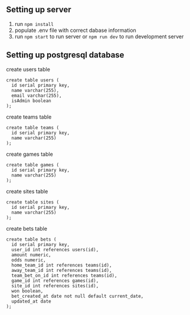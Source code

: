 ## Setting up server

1. run `npm install`
2. populate .env file with correct dabase information
3. run `npm start` to run server or `npm run dev` to run development server

## Setting up postgresql database

create users table

```
create table users (
  id serial primary key,
  name varchar(255),
  email varchar(255),
  isAdmin boolean
);
```

create teams table

```
create table teams (
  id serial primary key,
  name varchar(255)
);
```

create games table

```
create table games (
  id serial primary key,
  name varchar(255)
);
```

create sites table

```
create table sites (
  id serial primary key,
  name varchar(255)
);
```

create bets table

```
create table bets (
  id serial primary key,
  user_id int references users(id),
  amount numeric,
  odds numeric,
  home_team_id int references teams(id),
  away_team_id int references teams(id),
  team_bet_on_id int references teams(id),
  game_id int references games(id),
  site_id int references sites(id),
  won boolean,
  bet_created_at date not null default current_date,
  updated_at date
);
```
